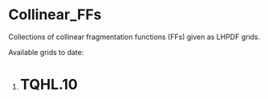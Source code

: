 # Collinear_FFs
Collections of collinear fragmentation functions (FFs) given as LHPDF grids.


Available grids to date:

1. # TQHL.10
